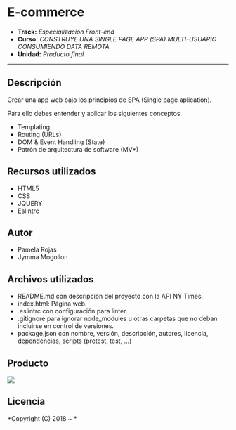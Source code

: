 # E-commerce

* **Track:** _Especialización Front-end_
* **Curso:** _CONSTRUYE UNA SINGLE PAGE APP (SPA) MULTI-USUARIO CONSUMIENDO DATA REMOTA_
* **Unidad:** _Producto final_

***

## Descripción
Crear una app web bajo los principios de SPA (Single page aplication).

Para ello debes entender y aplicar los siguientes conceptos.

* Templating
* Routing (URLs)
* DOM & Event Handling (State)
* Patrón de arquitectura de software (MV*)




##  Recursos utilizados

* HTML5
* CSS
* JQUERY
* Eslintrc 


## Autor

* Pamela Rojas
* Jymma Mogollon


## Archivos utilizados

* README.md con descripción del proyecto con la  API NY Times.
* index.html: Página web.
* .eslintrc con configuración para linter.
* .gitignore para ignorar node_modules u otras carpetas que no deban incluirse en control de versiones.
* package.json con nombre, versión, descripción, autores, licencia, dependencias, scripts (pretest, test, ...)


## Producto

![](public/assets/image/readmeImage.png)


## Licencia

*Copyright (C) 2018 ~ *
